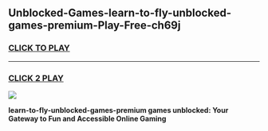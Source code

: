 
## Unblocked-Games-learn-to-fly-unblocked-games-premium-Play-Free-ch69j
<h3>
<a href="https://premium76.site?title=learn-to-fly-unblocked-games-premium&ref=23A">CLICK TO PLAY</a></h3>
<hr>

<h3>
<a href="https://premium76.site?title=learn-to-fly-unblocked-games-premium&ref=23A">CLICK 2 PLAY</a>
  
</h3>

<a href="https://premium76.site?title=learn-to-fly-unblocked-games-premium&ref=23A"><img src="https://clearcache.store/games.png"></a>


**learn-to-fly-unblocked-games-premium games unblocked: Your Gateway to Fun and Accessible Online Gaming**
